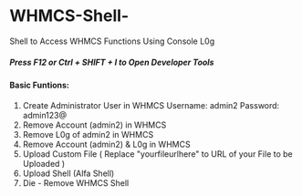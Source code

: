# WHMCS-Shell-
Shell to Access WHMCS Functions Using Console L0g
##### Press F12 or Ctrl + SHIFT + I to Open Developer Tools

#### Basic Funtions:
1. Create Administrator User in WHMCS
Username: admin2
Password: admin123@
2. Remove Account (admin2) in WHMCS
3. Remove L0g of admin2 in WHMCS
4. Remove Account (admin2) & L0g in WHMCS
5. Upload Custom File ( Replace "yourfileurlhere" to URL of your File to be Uploaded )
6. Upload Shell (Alfa Shell)
7. Die - Remove WHMCS Shell
